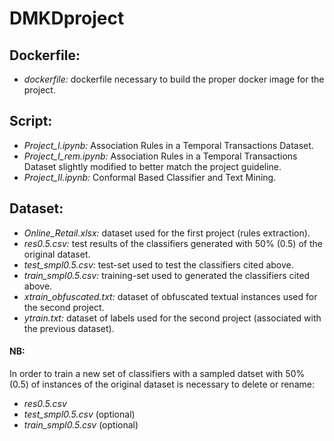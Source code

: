 # DMKDproject

## Dockerfile:
- *dockerfile:* dockerfile necessary to build the proper docker image for the project.  

## Script:
- *Project_I.ipynb:* Association Rules in a Temporal Transactions Dataset.
- *Project_I_rem.ipynb:* Association Rules in a Temporal Transactions Dataset slightly modified to better match the project guideline. 
- *Project_II.ipynb:* Conformal Based Classifier and Text Mining. 

## Dataset:
- *Online_Retail.xlsx:* dataset used for the first project (rules extraction). 
- *res0.5.csv:* test results of the classifiers generated with 50% (0.5) of the original dataset.
- *test_smpl0.5.csv:* test-set used to test the classifiers cited above.
- *train_smpl0.5.csv:* training-set used to generated the classifiers cited above.   
- *xtrain_obfuscated.txt:* dataset of obfuscated textual instances used for the second project.
- *ytrain.txt:* dataset of labels used for the second project (associated with the previous dataset).

#### NB:
In order to train a new set of classifiers with a sampled datset with 50% (0.5) of instances of the original dataset is necessary to delete or rename:
- *res0.5.csv*
- *test_smpl0.5.csv* (optional)
- *train_smpl0.5.csv* (optional)













